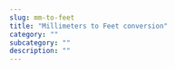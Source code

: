 ```yaml
---
slug: mm-to-feet
title: "Millimeters to Feet conversion"
category: ""
subcategory: ""
description: ""
---
```


